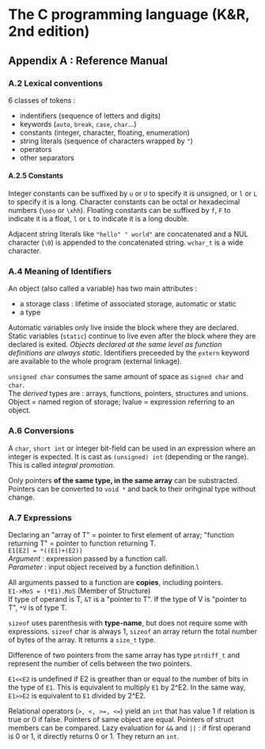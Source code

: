 The C programming language (K&R, 2nd edition)
=============================================

Appendix A : Reference Manual
-----------------------------

### A.2 Lexical conventions
6 classes of tokens :
* indentifiers (sequence of letters and digits)
* keywords (`auto`, `break`, `case`, `char`...)
* constants (integer, character, floating, enumeration)
* string literals (sequence of characters wrapped by `"`)
* operators
* other separators

#### A.2.5 Constants
Integer constants can be suffixed by `u` or `U` to specify it is unsigned, or
`l` or `L` to specify it is a long. Character constants can be octal or
hexadecimal numbers (`\ooo` or `\xhh`). Floating constants can be suffixed by
`f`, `F` to indicate it is a float, `l` or `L` to indicate it is a long double.

Adjacent string literals like `"hello" " world"` are concatenated and a NUL
character (`\0`) is appended to the concatenated string. `wchar_t` is a wide
character.

### A.4 Meaning of Identifiers
An object (also called a variable) has two main attributes :
* a storage class : lifetime of associated storage, automatic or static
* a type

Automatic variables only live inside the block where they are declared. Static
variables (`static`) continue to live even after the block where they are
declared is exited. _Objects declared at the same level as function definitions
are always static_. Identifiers preceeded by the ̣̣`extern` keyword are available
to the whole program (external linkage).

`unsigned char` consumes the same amount of space as `signed char` and `char`.\
The _derived_ types are : arrays, functions, pointers, structures and unions.\
Object = named region of storage; lvalue = expression referring to an object.

### A.6 Conversions
A `char`, `short int` or integer bit-field can be used in an expression where an
integer is expected. It is cast as `(unsigned) int` (depending or the range).
This is called _integral promotion_.

Only pointers **of the same type, in the same array** can be substracted.
Pointers can be converted to `void *` and back to their orihginal type without
change.

### A.7 Expressions
Declaring an "array of T" = pointer to first element of array; "function
returning T" = pointer to function returning T.\
`E1[E2] = *((E1)+(E2))`\
_Argument_ : expression passed by a function call.\
_Parameter_ : input object received by a function definition.\

All arguments passed to a function are **copies**, including pointers.\
`E1->MoS = (*E1).MoS` (Member of Structure)\
If type of operand is T, `&T` is a "pointer to T". If the type of V is "pointer to
T", `*V` is of type T.

`sizeof` uses parenthesis with **type-name**, but does not require some with
expressions. `sizeof` char is always 1, `sizeof` an array return the total
number of bytes of the array. It returns a `size_t` type.

Difference of two pointers from the same array has type `ptrdiff_t` and
represent the number of cells between the two pointers.

`E1<<E2` is undefined if E2 is greather than or equal to the number of bits in
the type of `E1`. This is equivalent to multiply `E1` by 2^E2. In the same way,
`E1>>E2` is equivalent to `E1` divided by 2^E2.

Relational operators (`>, <, >=, <=`) yield an `int` that has value 1 if
relation is true or 0 if false. Pointers of same object are equal. Pointers of
struct members can be compared. Lazy evaluation for `&&` and `||` : if first
operand is 0 or 1, it directly returns 0 or 1. They return an `int`.
